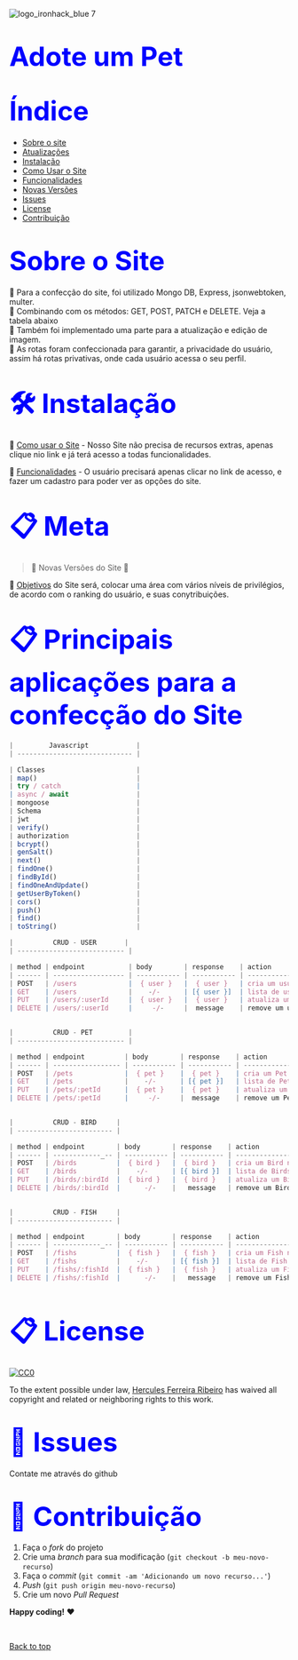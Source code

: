 ![logo_ironhack_blue 7](https://user-images.githubusercontent.com/23629340/40541063-a07a0a8a-601a-11e8-91b5-2f13e4e6b441.png)

<h1><span style="color:blue">
<font size=30>Adote um Pet</font></span></h1>

<h1><span style="color:blue">
<font size=30>Índice</font></span></h1>

- [Sobre o site](#Sobre-o-Site)
- [Atualizações](#Atualizações)
- [Instalação](#Instalação)
- [Como Usar o Site](#Como-usar-o-Site)
- [Funcionalidades](#Funcionalidades)
- [Novas Versões](#Novas-Versões)
- [Issues](#Issues)
- [License](#License)
- [Contribuição](#Contribuição)

<h1><span style="color:blue">
<font size=30>Sobre o Site</font></span></h1>


📜 Para a confecção do site, foi utilizado Mongo DB, Express, jsonwebtoken, multer.
<br>
📜 Combinando com os métodos: GET, POST, PATCH e DELETE. Veja a tabela abaixo
<br>
📜 Também foi implementado uma parte para a atualização e edição de imagem.
<br>
📜 As rotas foram confeccionada para garantir, a privacidade do usuário, assim há rotas privativas, onde cada usuário acessa o seu perfil.
<br>

<h1><span style="color:blue">
<font size=30>🛠 Instalação</font></span></h1>

📌 [Como usar o Site](https://github.com/ai/size-limit#readme) - Nosso Site não precisa de recursos extras, apenas clique nio link e já terá acesso a todas funcionalidades.


📌 [Funcionalidades](https://github.com/ai/size-limit#readme) - O usuário precisará apenas clicar no link de acesso, e fazer um cadastro para poder ver as opções do site.


<h1><span style="color:blue">
<font size=30>📋 Meta
</font></span></h1>

> :construction: Novas Versões do Site :construction:

📌 [Objetivos](https://github.com/ai/size-limit#readme) do Site será, colocar uma área com vários níveis de privilégios, de acordo com o ranking do usuário, e suas conytribuições.


<h1><span style="color:blue">
<font size=30>📋 Principais aplicações para a confecção do Site
</font></span></h1>

```javascript
|         Javascript            |
| ----------------------------- | 

| Classes                       |
| map()                         |
| try / catch                   |
| async / await                 |
| mongoose                      |  
| Schema                        |
| jwt                           |
| verify()                      |
| authorization                 |
| bcrypt()                      |
| genSalt()                     |
| next()                        |
| findOne()                     |
| findById()                    |
| findOneAndUpdate()            | 
| getUserByToken()              |
| cors()                        |
| push()                        |
| find()                        |
| toString()                    |

```




```javascript
|          CRUD - USER       |
| --------------------------- | 

| method | endpoint           | body        | response    | action                                 |
| ------ | ------------------ | ----------- | ----------- | -------------------------------------- |
| POST   | /users             |  { user }   |  { user }   | cria um usuário no banco de dados      |
| GET    | /users             |    -/-      | [{ user }]  | lista de usuários                      |
| PUT    | /users/:userId     |  { user }   |  { user }   | atualiza um usuário no banco de dados  |
| DELETE | /users/:userId     |     -/-     |  message    | remove um usuário do banco de dados    |
  
```

```javascript
|          CRUD - PET         |
| --------------------------- | 

| method | endpoint          | body        | response    | action                                 |
| ------ | ----------------- | ----------- | ----------- | -------------------------------------- |
| POST   | /pets             |  { pet }    |  { pet }    | cria um Pet no banco de dados          |
| GET    | /pets             |    -/-      | [{ pet }]   | lista de Pets                          |
| PUT    | /pets/:petId      |  { pet }    |  { pet }    | atualiza um Pet no banco de dados      |
| DELETE | /pets/:petId      |     -/-     |  message    | remove um Pet do banco de dados        |
   
```


```javascript
|          CRUD - BIRD     |
| ------------------------ | 

| method | endpoint        | body        | response    | action                                 |
| ------ | ------------_-- | ----------- | ----------- | -------------------------------------- |
| POST   | /birds          |  { bird }   |  { bird }   | cria um Bird no banco de dados         |
| GET    | /birds          |    -/-      | [{ bird }]  | lista de Birds                         |
| PUT    | /birds/:birdId  |  { bird }   |  { bird }   | atualiza um Bird no banco de dados     |
| DELETE | /birds/:birdId  |      -/-    |   message   | remove um Bird do banco de dados       |
   
```

```javascript
|          CRUD - FISH     |
| ------------------------ | 

| method | endpoint        | body        | response    | action                                 |
| ------ | ------------_-- | ----------- | ----------- | -------------------------------------- |
| POST   | /fishs          |  { fish }   |  { fish }   | cria um Fish no banco de dados         |
| GET    | /fishs          |    -/-      | [{ fish }]  | lista de Fish                          |
| PUT    | /fishs/:fishId  |  { fish }   |  { fish }   | atualiza um Fish no banco de dados     |
| DELETE | /fishs/:fishId  |      -/-    |   message   | remove um Fish do banco de dados       |
   
```



<h1><span style="color:blue">
<font size=30>📋 License
</font></span></h1>

[![CC0](https://licensebuttons.net/p/zero/1.0/88x31.png)](https://creativecommons.org/publicdomain/zero/1.0/)

To the extent possible under law, [Hercules Ferreira Ribeiro](https://mts.io) has waived all copyright and related or neighboring rights to this work.

<h1><span style="color:blue">
<font size=30>🐛 Issues</font></span></h1>

Contate me através do github

<h1><span style="color:blue">
<font size=30>🚀 Contribuição
</font></span></h1>

1. Faça o _fork_ do projeto
2. Crie uma _branch_ para sua modificação (`git checkout -b meu-novo-recurso`)
3. Faça o _commit_ (`git commit -am 'Adicionando um novo recurso...'`)
4. _Push_ (`git push origin meu-novo-recurso`)
5. Crie um novo _Pull Request_

**Happy coding!** :heart:

 <br>

[Back to top](#faqs)
